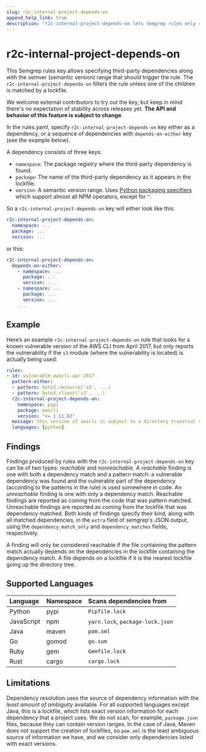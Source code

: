 ```yaml
---
slug: r2c-internal-project-depends-on
append_help_link: true
description: "r2c-internal-project-depends-on lets Semgrep rules only returns results if the project depends on a specific version of a third-party package."
---
```


# r2c-internal-project-depends-on

This Semgrep rules key allows specifying third-party dependencies along with the semver (semantic version) range that should trigger the rule. The `r2c-internal-project-depends-on` filters the rule unless one of the children is matched by a lockfile. 

We welcome external contributors to try out the key, but keep in mind there's no expectation of stability across releases yet. **The API and behavior of this feature is subject to change**.

In the rules.yaml, specify `r2c-internal-project-depends-on` key either as a dependency, or a sequence of dependencies with `depends-on-either` key (see the example below).

A dependency consists of three keys:

* `namespace`: The package registry where the third-party dependency is found.
* `package`: The name of the third-party dependency as it appears in the lockfile.
* `version`: A semantic version range. Uses [Python packaging specifiers](https://packaging.pypa.io/en/latest/specifiers.html) which support almost all NPM operators, except for `^`.

So a `r2c-internal-project-depends-on` key will either look like this:
```yaml
r2c-internal-project-depends-on:
  namespace: ...
  package: ...
  version: ...
```
or this:
```yaml
r2c-internal-project-depends-on:
  depends-on-either:
    - namespace: ...
      package: ...
      version: ...
    - namespace: ...
      package: ...
      version: ...
    ...
```

## Example

Here’s an example `r2c-internal-project-depends-on` rule that looks for a known vulnerable version of the AWS CLI from April 2017, but only reports the vulnerability if the `s3` module (where the vulnerability is located) is actually being used:

```yaml
rules:
- id: vulnerable-awscli-apr-2017
  pattern-either:
  - pattern: boto3.resource('s3', ...)
  - pattern: boto3.client('s3', ...)
  r2c-internal-project-depends-on:
    namespace: pypi
    package: awscli
    version: "<= 1.11.82"
  message: this version of awscli is subject to a directory traversal vulnerability in the s3 module
  languages: [python]
```

## Findings

Findings produced by rules with the `r2c-internal-project-depends-on` key can be of two types: _reachable_ and _nonreachable_.
A _reachable_ finding is one with both a dependency match and a pattern match: a vulnerable dependency was found and 
the vulnerable part of the dependency (according to the patterns in the rule) is used somewhere in code. An _unreachable_ 
finding is one with only a dependency match. Reachable findings are reported as coming from the code that was pattern matched. 
Unreachable findings are reported as coming from the lockfile that was dependency matched. Both kinds of findings specify their kind,
along with all matched dependencies, in the `extra` field of semgrep's JSON output, using the `dependency_match_only` and `dependency_matches` fields, respectively.

A finding will only be considered reachable if the file containing the pattern match actually depends on the dependencies in the lockfile containing the dependency match. A file depends on a lockfile if it is the nearest lockfile going up the directory tree.

## Supported Languages

| Language   | Namespace  | Scans dependencies from          |
|:---------- |:-----------|:---------------------------------|
| Python     | pypi       | `Pipfile.lock`                   |
| JavaScript | npm        | `yarn.lock`, `package-lock.json` |
| Java       | maven      | `pom.xml`                        |
| Go         | gomod      | `go.sum`                         |
| Ruby       | gem        | `Gemfile.lock`                   |
| Rust       | cargo      | `cargo.lock`                     |

## Limitations

Dependency resolution uses the source of dependency information with the *least amount of ambiguity* available. For all supported languages except Java, this is a lockfile, which lists exact version information for each dependency that a project uses. We do not scan, for example, `package.json` files, because they can contain version ranges. In the case of Java, Maven does not support the creation of lockfiles, so `pom.xml` is the least ambiguous source of information we have, and we consider only dependencies listed with exact versions.